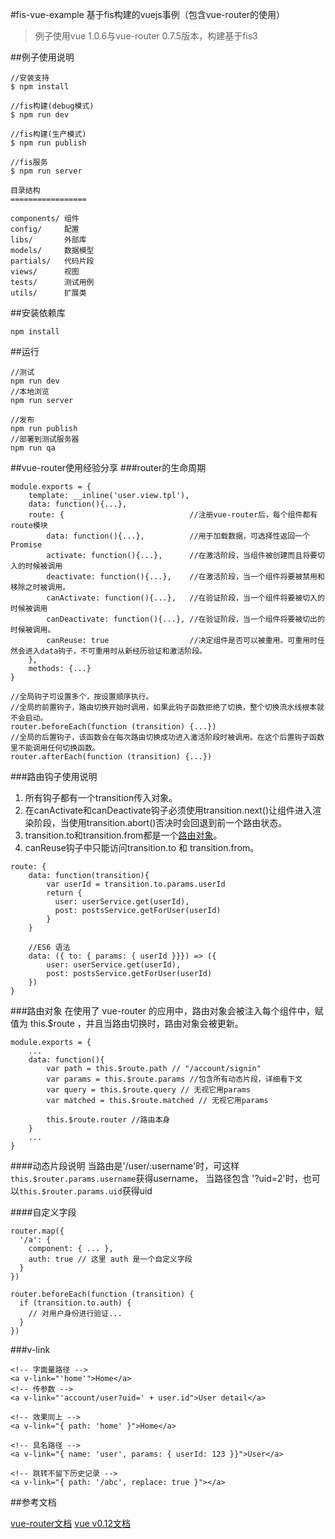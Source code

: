 #fis-vue-example
基于fis构建的vuejs事例（包含vue-router的使用）

> 例子使用vue 1.0.6与vue-router 0.7.5版本，构建基于fis3


##例子使用说明

```
//安装支持
$ npm install

//fis构建(debug模式)
$ npm run dev

//fis构建(生产模式)
$ npm run publish

//fis服务
$ npm run server

```

```
目录结构
=================

components/ 组件
config/     配置
libs/       外部库
models/     数据模型
partials/   代码片段
views/      视图
tests/      测试用例
utils/      扩展类
```

##安装依赖库
```
npm install
```

##运行
```
//测试
npm run dev
//本地浏览
npm run server

//发布
npm run publish
//部署到测试服务器
npm run qa
```

##vue-router使用经验分享
###router的生命周期

```
module.exports = {
    template: __inline('user.view.tpl'),
    data: function(){...},
    route: {                            //注册vue-router后，每个组件都有route模块
        data: function(){...},          //用于加载数据，可选择性返回一个Promise
        activate: function(){...},      //在激活阶段，当组件被创建而且将要切入的时候被调用
        deactivate: function(){...},    //在激活阶段，当一个组件将要被禁用和移除之时被调用。
        canActivate: function(){...},   //在验证阶段，当一个组件将要被切入的时候被调用
        canDeactivate: function(){...}, //在验证阶段，当一个组件将要被切出的时候被调用。
        canReuse: true                  //决定组件是否可以被重用。可重用时任然会进入data钩子，不可重用时从新经历验证和激活阶段。
    },
    methods: {...}
}

//全局钩子可设置多个，按设置顺序执行。
//全局的前置钩子，路由切换开始时调用，如果此钩子函数拒绝了切换，整个切换流水线根本就不会启动。
router.beforeEach(function (transition) {...})
//全局的后置钩子，该函数会在每次路由切换成功进入激活阶段时被调用。在这个后置钩子函数里不能调用任何切换函数。
router.afterEach(function (transition) {...})
```

###路由钩子使用说明

1. 所有钩子都有一个transition传入对象。
2. 在canActivate和canDeactivate钩子必须使用transition.next()让组件进入渲染阶段，当使用transition.abort()否决时会回退到前一个路由状态。
3. transition.to和transition.from都是一个[路由对象](#_2)。
4. canReuse钩子中只能访问transition.to 和 transition.from。

```
route: {
    data: function(transition){
        var userId = transition.to.params.userId
        return {
          user: userService.get(userId),
          post: postsService.getForUser(userId)
        }
    }
    
    //ES6 语法
    data: ({ to: { params: { userId }}}) => ({
        user: userService.get(userId),
        post: postsService.getForUser(userId)
    })
}
```

###路由对象
在使用了 vue-router 的应用中，路由对象会被注入每个组件中，赋值为 this.$route ，并且当路由切换时，路由对象会被更新。

```
module.exports = {
    ...
    data: function(){
        var path = this.$route.path // "/account/signin"
        var params = this.$route.params //包含所有动态片段，详细看下文
        var query = this.$route.query // 无视它用params
        var matched = this.$route.matched // 无视它用params

        this.$route.router //路由本身
    }
    ...
}

```

####动态片段说明
当路由是'/user/:username'时，可这样`this.$router.params.username`获得username，
当路径包含 '?uid=2'时，也可以`this.$router.params.uid`获得uid

####自定义字段
```
router.map({
  '/a': {
    component: { ... },
    auth: true // 这里 auth 是一个自定义字段
  }
})

router.beforeEach(function (transition) {
  if (transition.to.auth) {
    // 对用户身份进行验证...
  }
})
```

###v-link
```
<!-- 字面量路径 -->
<a v-link="'home'">Home</a>
<!-- 传参数 -->
<a v-link="'account/user?uid=' + user.id">User detail</a>

<!-- 效果同上 -->
<a v-link="{ path: 'home' }">Home</a>

<!-- 具名路径 -->
<a v-link="{ name: 'user', params: { userId: 123 }}">User</a>

<!-- 跳转不留下历史记录 -->
<a v-link="{ path: '/abc', replace: true }"></a>
```

##参考文档

[vue-router文档](http://vuejs.github.io/vue-router/zh-cn/index.html)
[vue v0.12文档](http://cn.vuejs.org/)